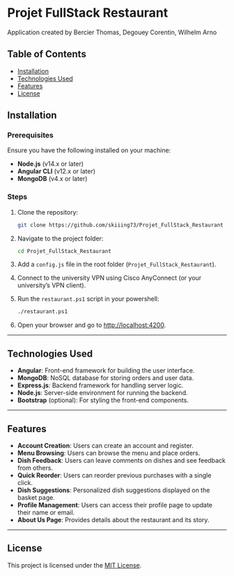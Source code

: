 # Projet FullStack Restaurant  
Application created by Bercier Thomas, Degouey Corentin, Wilhelm Arno
## Table of Contents  
- [Installation](#installation)  
- [Technologies Used](#technologies-used)  
- [Features](#features)  
- [License](#license)  

## Installation  

### Prerequisites  
Ensure you have the following installed on your machine:  
- **Node.js** (v14.x or later)  
- **Angular CLI** (v12.x or later)  
- **MongoDB** (v4.x or later)  

### Steps  

1. Clone the repository:  
   ```bash  
   git clone https://github.com/skiiing73/Projet_FullStack_Restaurant  
   ```  

2. Navigate to the project folder:  
   ```bash  
   cd Projet_FullStack_Restaurant  
   ```  

3. Add a `config.js` file in the root folder (`Projet_FullStack_Restaurant`).  

4. Connect to the university VPN using Cisco AnyConnect (or your university’s VPN client).  

5. Run the `restaurant.ps1` script in your powershell:  
   ```bash  
   ./restaurant.ps1 
   ```  

6. Open your browser and go to [http://localhost:4200](http://localhost:4200).  

---

## Technologies Used  

- **Angular**: Front-end framework for building the user interface.  
- **MongoDB**: NoSQL database for storing orders and user data.  
- **Express.js**: Backend framework for handling server logic.  
- **Node.js**: Server-side environment for running the backend.  
- **Bootstrap** (optional): For styling the front-end components.  

---

## Features  

- **Account Creation**: Users can create an account and register.  
- **Menu Browsing**: Users can browse the menu and place orders.  
- **Dish Feedback**: Users can leave comments on dishes and see feedback from others.  
- **Quick Reorder**: Users can reorder previous purchases with a single click.  
- **Dish Suggestions**: Personalized dish suggestions displayed on the basket page.  
- **Profile Management**: Users can access their profile page to update their name or email.  
- **About Us Page**: Provides details about the restaurant and its story.  

---

## License  

This project is licensed under the [MIT License](LICENSE).  


